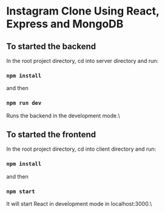 # Instagram Clone Using React, Express and MongoDB

## To started the backend

In the root project directory, cd into server directory and run:

### `npm install`

and then

### `npm run dev`

Runs the backend in the development mode.\

## To started the frontend

In the root project directory, cd into client directory and run:

### `npm install`

and then

### `npm start`

It will start React in development mode in localhost:3000.\
